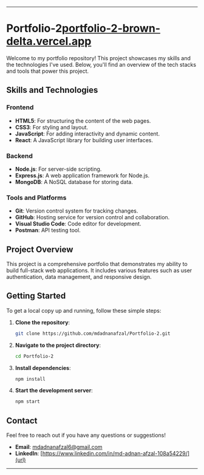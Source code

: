 

---

# Portfolio-2[portfolio-2-brown-delta.vercel.app](url)

Welcome to my portfolio repository! This project showcases my skills and the technologies I've used. Below, you'll find an overview of the tech stacks and tools that power this project.

## Skills and Technologies

### Frontend
- **HTML5**: For structuring the content of the web pages.
- **CSS3**: For styling and layout.
- **JavaScript**: For adding interactivity and dynamic content.
- **React**: A JavaScript library for building user interfaces.

### Backend
- **Node.js**: For server-side scripting.
- **Express.js**: A web application framework for Node.js.
- **MongoDB**: A NoSQL database for storing data.

### Tools and Platforms
- **Git**: Version control system for tracking changes.
- **GitHub**: Hosting service for version control and collaboration.
- **Visual Studio Code**: Code editor for development.
- **Postman**: API testing tool.

## Project Overview

This project is a comprehensive portfolio that demonstrates my ability to build full-stack web applications. It includes various features such as user authentication, data management, and responsive design.

## Getting Started

To get a local copy up and running, follow these simple steps:

1. **Clone the repository**:
   ```bash
   git clone https://github.com/mdadnanafzal/Portfolio-2.git
   ```
2. **Navigate to the project directory**:
   ```bash
   cd Portfolio-2
   ```
3. **Install dependencies**:
   ```bash
   npm install
   ```
4. **Start the development server**:
   ```bash
   npm start
   ```

## Contact

Feel free to reach out if you have any questions or suggestions!

- **Email**: mdadnanafzal6@gmail.com
- **LinkedIn**: [https://www.linkedin.com/in/md-adnan-afzal-108a54229/](url)

---
